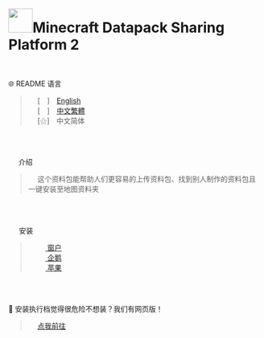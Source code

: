 # <img src="https://media.discordapp.net/attachments/763787703958372402/992710401643003934/unknown.png" width=48>**Minecraft Datapack Sharing Platform 2**<br>
&nbsp;

🌐 README 语言

>&emsp;&nbsp;[　]　[English](https://github.com/mcg25035/Minecraft-Datapack-Sharing-Platform-2/blob/main/README.md)<br>
&emsp;&nbsp;[　]　[中文繁體](https://github.com/mcg25035/Minecraft-Datapack-Sharing-Platform-2/blob/main/README/README_TC.md)<br>
&emsp;&nbsp;[⚝]　中文简体

<br><br>

<img src="https://media.discordapp.net/attachments/763787703958372402/992695856492982352/unknown.png" width=16> 介绍

>&emsp;&nbsp;这个资料包能帮助人们更容易的上传资料包、找到别人制作的资料包且一键安装至地图资料夹

<br><br>

<img src="https://cdn.discordapp.com/attachments/763787703958372402/992716242706255932/unknown.png" width=17> 安装

>&emsp;&nbsp; [ <img src="https://cdn.iconscout.com/icon/free/png-256/windows-221-1175066.png" width=12> 窗户]()<br>
>&emsp;&nbsp; [ <img src="https://media.discordapp.net/attachments/763787703958372402/992718211399299132/unknown.png" width=12 >  企鹅]()<br>
>&emsp;&nbsp; [ <img src="https://media.discordapp.net/attachments/763787703958372402/992718435693891595/unknown.png" width=12> 苹果]()

<br><br>

🔗 安装执行档觉得很危险不想装？我们有网页版！
>&emsp;&nbsp;[点我前往]()



